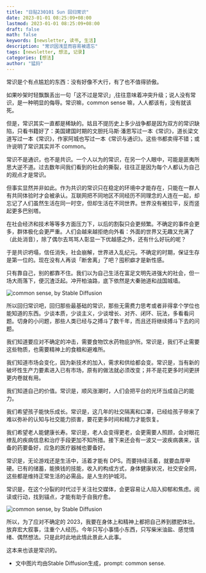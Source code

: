 ```yaml
---
title: "日贴230101 Sun 回归常识"
date: 2023-01-01 08:25:09+08:00
lastmod: 2023-01-01 08:25:09+08:00
draft: false
math: false
keywords: [newsletter, 读书, 生活]
description: "常识因浅显而容易被遗忘"
tags: [newsletter, 想法, 记录]
categories: [想法]
author: "猛犸"
---
```


常识是个有点尴尬的东西：没有好像不大行，有了也不值得骄傲。

如果吵架时轻飘飘丢出一句「这不过是常识」,往往意味着冲突升级；说人没有常识，是一种明显的侮辱。常识嘛，common sense 嘛，人人都该有，没有就该死。

但是，常识其实一直都是稀缺的。姑且不提历史上多少战争都是因为双方的常识缺陷，只看书籍好了：美国建国时期的文胆托马斯·潘恩写过一本《常识》，道长梁文道写过一本《常识》，作家阿城也写过一本《常识与通识》。这些书都卖得不错；或许说明了常识其实并不 common。

常识不是通识，也不是共识。一个人以为的常识，在另一个人眼中，可能是匪夷所思大逆不道。过去数年间我们看到的社会的撕裂，往往正是因为每个人都认为自己的观点才是常识。

但事实显然并非如此。作为共识的常识只在稳定的环境中才能存在，只能在一群人有共同体验时才会被承认。互联网把不同地区不同经历不同理念的人连在一起，却忘记了人们虽然生活在同一时空，但却生活在不同世界。世界没有被拉平，反而竖起更多巴别塔。

在社会经济和技术等等多方面压力下，以后的割裂只会更频繁。不确定的事件会更多，群体极化会更严重。人们会越来越拒绝向外看：外面的世界又无趣又充满了（此处消音），除了偶尔去骂骂人彰显一下优越感之外，还有什么好玩的呢？

于是共识坍塌，信任消失，社会崩解，世界进入乱纪元。不确定的时期，保证生存是第一位的。现在没有人再谈「断舍离」了吧？囤积癖才是新性感。

只有靠自己，别的都靠不住。我们以为自己生活在富足文明先进强大的社会，但一场大雨落下，便沉渣泛起。冲开柏油路，底下依然是大秦驰道和战国城墙。

![common sense, by Stable Diffusion](https://1-1256632535.cos.ap-beijing.myqcloud.com/img/00305-2673546217-life,%20common%20sense,%20people.png)

所以回归常识吧，回归那些最基础的常识，那些无需费力思考或者非得拿个学位也能知道的东西。少谈本质，少谈主义，少谈增长、对齐、闭环、玩法，多看看问题。切身的小问题，那些人类已经与之搏斗了数千年，而且还将继续搏斗下去的问题。

我们知道要应对不确定的冲击，需要食物饮水药物庇护所。常识是，我们不止需要这些物质，也需要精神上的食粮和避难所。

我们知道市场会变化，因为新技术的加入，需求和供给都会变。常识是，当有新的破坏性生产力要素进入已有市场，原有的做法就必须改变；并不是花更多时间更拼更内卷就有用。

我们知道自己的价值。常识是，顺风涨潮时，人们会把平台的光环当成自己的能力。

我们希望孩子能快乐成长。常识是，这几年的社交隔离和口罩，已经给孩子带来了难以弥补的认知与社交能力损害，要花更多时间和精力才能恢复。

我们希望老人能健康长寿。常识是，老人会变得更老，会更需要人照顾，会对眼花缭乱的疾病信息和治疗手段更加不知所措。接下来还会有一波又一波疾病袭来，该备的药要备好，应急的医疗器械也要备好。

常识是，无论游戏还是生活中，活着才能有 DPS。而要持续活着，就要血厚甲硬。已有的储蓄，能换钱的技能，收入的构成方式，身体健康状况，社交安全网，这些都是维持正常生活的必需品，是人生的护城河。

常识是，在这个分裂的时代过于关注社交媒体，会更容易让人陷入抑郁和焦虑。阅读或行动，找到锚点，才能有助于自我疗愈。

![common sense, by Stable Diffusion](https://1-1256632535.cos.ap-beijing.myqcloud.com/img/00301-934121387-common%20sense.png)

所以，为了应对不确定的 2023，我要在身体上和精神上都把自己养到膘肥体壮。放弃宏大叙事，注重个人经历。今年只写小事情小东西，只写柴米油盐、感觉情绪、偶然想法。只是此时此地此情此景此人此事。

这本来也该是常识的。

* 文中图片均由Stable Diffusion生成，prompt: common sense.

